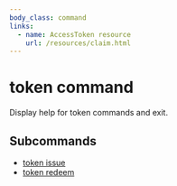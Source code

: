 ```yaml
---
body_class: command
links:
  - name: AccessToken resource
    url: /resources/claim.html
---
```


# token command

<section>

Display help for token commands and exit.

</section>

<section>

## Subcommands

- [token issue]({{site_prefix}}/commands/token-issue.html)
- [token redeem]({{site_prefix}}/commands/token-redeem.html)
</section>
